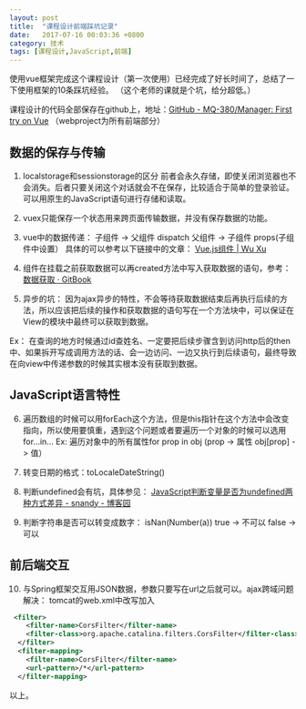 ```yaml
---
layout: post
title:  "课程设计前端踩坑记录"
date:   2017-07-16 00:03:36 +0800
category: 技术
tags: [课程设计,JavaScript,前端]
---
```


使用vue框架完成这个课程设计（第一次使用）已经完成了好长时间了，总结了一下使用框架的10条踩坑经验。
（这个老师的课就是个坑，给分超低。）

课程设计的代码全部保存在github上，地址：[GitHub - MQ-380/Manager: First try on Vue](https://github.com/MQ-380/Manager)
（webproject为所有前端部分）

## 数据的保存与传输
1. localstorage和sessionstorage的区分
 前者会永久存储，即使关闭浏览器也不会消失。后者只要关闭这个对话就会不在保存，比较适合于简单的登录验证。
可以用原生的JavaScript语句进行存储和读取。

2. vuex只能保存一个状态用来跨页面传输数据，并没有保存数据的功能。

3. vue中的数据传递：
子组件 -> 父组件  dispatch
父组件 -> 子组件  props(子组件中设置）
具体的可以参考以下链接中的文章：
[Vue.js组件 | Wu Xu](http://blog.wuxu92.com/Vue-js-components/)

4. 组件在挂载之前获取数据可以再created方法中写入获取数据的语句，参考：[数据获取 · GitBook](https://router.vuejs.org/zh-cn/advanced/data-fetching.html)

5. 异步的坑：
因为ajax异步的特性，不会等待获取数据结束后再执行后续的方法，所以应该把后续的操作和获取数据的语句写在一个方法块中，可以保证在View的模块中最终可以获取到数据。

Ex：
在查询的地方时候通过id查姓名、一定要把后续步骤含到访问http后的then中、如果拆开写成调用方法的话、会一边访问、一边又执行到后续语句，最终导致在向view中传递参数的时候其实根本没有获取到数据。

## JavaScript语言特性
6. 遍历数组的时候可以用forEach这个方法，但是this指针在这个方法中会改变指向，所以使用要慎重，遇到这个问题或者要遍历一个对象的时候可以选用for...in...
Ex: 遍历对象中的所有属性for prop in obj   (prop -> 属性     obj[prop] -> 值）

7. 转变日期的格式：toLocaleDateString() 

8. 判断undefined会有坑，具体参见： [JavaScript判断变量是否为undefined两种方式差异 - snandy - 博客园](http://www.cnblogs.com/snandy/archive/2011/06/17/2083481.html)

9. 判断字符串是否可以转变成数字：
isNan(Number(a))   true -> 不可以   false -> 可以

## 前后端交互

10. 与Spring框架交互用JSON数据，参数只要写在url之后就可以。ajax跨域问题解决： tomcat的web.xml中改写加入
```xml
 <filter>
    <filter-name>CorsFilter</filter-name>
    <filter-class>org.apache.catalina.filters.CorsFilter</filter-class>
  </filter>
  <filter-mapping>
    <filter-name>CorsFilter</filter-name>
    <url-pattern>/*</url-pattern>
  </filter-mapping>
```


以上。

